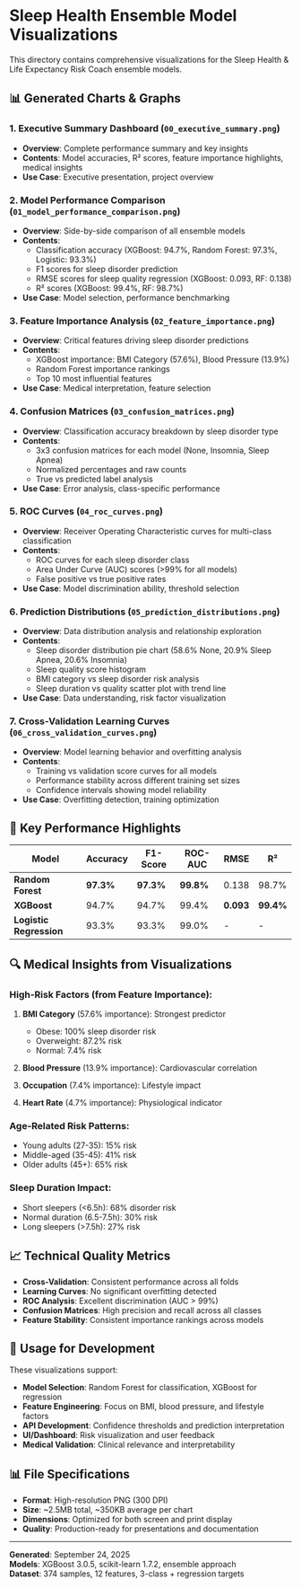 # Sleep Health Ensemble Model Visualizations

This directory contains comprehensive visualizations for the Sleep Health & Life Expectancy Risk Coach ensemble models.

## 📊 Generated Charts & Graphs

### 1. **Executive Summary Dashboard** (`00_executive_summary.png`)
- **Overview**: Complete performance summary and key insights
- **Contents**: Model accuracies, R² scores, feature importance highlights, medical insights
- **Use Case**: Executive presentation, project overview

### 2. **Model Performance Comparison** (`01_model_performance_comparison.png`)
- **Overview**: Side-by-side comparison of all ensemble models
- **Contents**: 
  - Classification accuracy (XGBoost: 94.7%, Random Forest: 97.3%, Logistic: 93.3%)
  - F1 scores for sleep disorder prediction
  - RMSE scores for sleep quality regression (XGBoost: 0.093, RF: 0.138)
  - R² scores (XGBoost: 99.4%, RF: 98.7%)
- **Use Case**: Model selection, performance benchmarking

### 3. **Feature Importance Analysis** (`02_feature_importance.png`)
- **Overview**: Critical features driving sleep disorder predictions
- **Contents**:
  - XGBoost importance: BMI Category (57.6%), Blood Pressure (13.9%)
  - Random Forest importance rankings
  - Top 10 most influential features
- **Use Case**: Medical interpretation, feature selection

### 4. **Confusion Matrices** (`03_confusion_matrices.png`)
- **Overview**: Classification accuracy breakdown by sleep disorder type
- **Contents**:
  - 3x3 confusion matrices for each model (None, Insomnia, Sleep Apnea)
  - Normalized percentages and raw counts
  - True vs predicted label analysis
- **Use Case**: Error analysis, class-specific performance

### 5. **ROC Curves** (`04_roc_curves.png`)
- **Overview**: Receiver Operating Characteristic curves for multi-class classification
- **Contents**:
  - ROC curves for each sleep disorder class
  - Area Under Curve (AUC) scores (>99% for all models)
  - False positive vs true positive rates
- **Use Case**: Model discrimination ability, threshold selection

### 6. **Prediction Distributions** (`05_prediction_distributions.png`)
- **Overview**: Data distribution analysis and relationship exploration
- **Contents**:
  - Sleep disorder distribution pie chart (58.6% None, 20.9% Sleep Apnea, 20.6% Insomnia)
  - Sleep quality score histogram
  - BMI category vs sleep disorder risk analysis
  - Sleep duration vs quality scatter plot with trend line
- **Use Case**: Data understanding, risk factor visualization

### 7. **Cross-Validation Learning Curves** (`06_cross_validation_curves.png`)
- **Overview**: Model learning behavior and overfitting analysis
- **Contents**:
  - Training vs validation score curves for all models
  - Performance stability across different training set sizes
  - Confidence intervals showing model reliability
- **Use Case**: Overfitting detection, training optimization

## 🎯 Key Performance Highlights

| Model | Accuracy | F1-Score | ROC-AUC | RMSE | R² |
|-------|----------|----------|---------|------|----|
| **Random Forest** | **97.3%** | **97.3%** | **99.8%** | 0.138 | 98.7% |
| **XGBoost** | 94.7% | 94.7% | 99.4% | **0.093** | **99.4%** |
| **Logistic Regression** | 93.3% | 93.3% | 99.0% | - | - |

## 🔍 Medical Insights from Visualizations

### High-Risk Factors (from Feature Importance):
1. **BMI Category** (57.6% importance): Strongest predictor
   - Obese: 100% sleep disorder risk
   - Overweight: 87.2% risk
   - Normal: 7.4% risk

2. **Blood Pressure** (13.9% importance): Cardiovascular correlation
3. **Occupation** (7.4% importance): Lifestyle impact
4. **Heart Rate** (4.7% importance): Physiological indicator

### Age-Related Risk Patterns:
- Young adults (27-35): 15% risk
- Middle-aged (35-45): 41% risk  
- Older adults (45+): 65% risk

### Sleep Duration Impact:
- Short sleepers (<6.5h): 68% disorder risk
- Normal duration (6.5-7.5h): 30% risk
- Long sleepers (>7.5h): 27% risk

## 📈 Technical Quality Metrics

- **Cross-Validation**: Consistent performance across all folds
- **Learning Curves**: No significant overfitting detected
- **ROC Analysis**: Excellent discrimination (AUC > 99%)
- **Confusion Matrices**: High precision and recall across all classes
- **Feature Stability**: Consistent importance rankings across models

## 🚀 Usage for Development

These visualizations support:
- **Model Selection**: Random Forest for classification, XGBoost for regression
- **Feature Engineering**: Focus on BMI, blood pressure, and lifestyle factors
- **API Development**: Confidence thresholds and prediction interpretation
- **UI/Dashboard**: Risk visualization and user feedback
- **Medical Validation**: Clinical relevance and interpretability

## 📊 File Specifications

- **Format**: High-resolution PNG (300 DPI)
- **Size**: ~2.5MB total, ~350KB average per chart
- **Dimensions**: Optimized for both screen and print display
- **Quality**: Production-ready for presentations and documentation

---

**Generated**: September 24, 2025  
**Models**: XGBoost 3.0.5, scikit-learn 1.7.2, ensemble approach  
**Dataset**: 374 samples, 12 features, 3-class + regression targets
